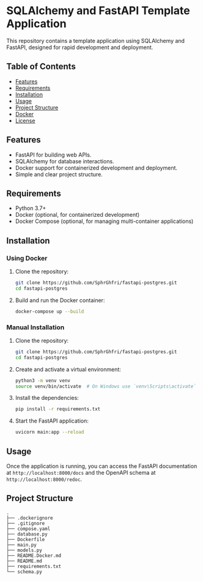 # SQLAlchemy and FastAPI Template Application

This repository contains a template application using SQLAlchemy and FastAPI, designed for rapid development and deployment. 

## Table of Contents

- [Features](#features)
- [Requirements](#requirements)
- [Installation](#installation)
- [Usage](#usage)
- [Project Structure](#project-structure)
- [Docker](#docker)
- [License](#license)

## Features

- FastAPI for building web APIs.
- SQLAlchemy for database interactions.
- Docker support for containerized development and deployment.
- Simple and clear project structure.

## Requirements

- Python 3.7+
- Docker (optional, for containerized development)
- Docker Compose (optional, for managing multi-container applications)

## Installation

### Using Docker

1. Clone the repository:
    ```bash
    git clone https://github.com/SphrGhfri/fastapi-postgres.git
    cd fastapi-postgres
    ```

2. Build and run the Docker container:
    ```bash
    docker-compose up --build
    ```

### Manual Installation

1. Clone the repository:
    ```bash
    git clone https://github.com/SphrGhfri/fastapi-postgres.git
    cd fastapi-postgres
    ```

2. Create and activate a virtual environment:
    ```bash
    python3 -m venv venv
    source venv/bin/activate  # On Windows use `venv\Scripts\activate`
    ```

3. Install the dependencies:
    ```bash
    pip install -r requirements.txt
    ```

4. Start the FastAPI application:
    ```bash
    uvicorn main:app --reload
    ```

## Usage

Once the application is running, you can access the FastAPI documentation at `http://localhost:8000/docs` and the OpenAPI schema at `http://localhost:8000/redoc`.

## Project Structure

```plaintext
.
├── .dockerignore
├── .gitignore
├── compose.yaml
├── database.py
├── Dockerfile
├── main.py
├── models.py
├── README.Docker.md
├── README.md
├── requirements.txt
└── schema.py
